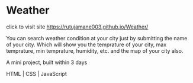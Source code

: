 # Weather
click to visit site https://rutujamane003.github.io/Weather/

You can search weather condition at your city just by submitting the name of your city. 
Which will show you the temprature of your city, max temprature, min temprature, humidity, etc. and the map of your city also.

A mini project, built within 3 days



HTML | CSS | JavaScript

